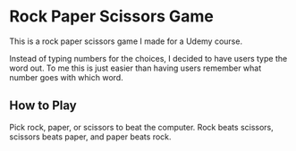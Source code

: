 # Rock Paper Scissors Game

This is a rock paper scissors game I made for a Udemy course.

Instead of typing numbers for the choices, I decided to have users type the word out. To me this is just easier than having users remember what number goes with which word.

## How to Play

Pick rock, paper, or scissors to beat the computer. Rock beats scissors, scissors beats paper, and paper beats rock.
